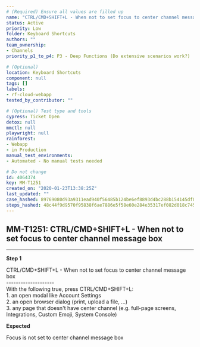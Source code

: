 ```yaml
---
# (Required) Ensure all values are filled up
name: "CTRL/CMD+SHIFT+L - When not to set focus to center channel message box"
status: Active
priority: Low
folder: Keyboard Shortcuts
authors: ""
team_ownership: 
- Channels
priority_p1_to_p4: P3 - Deep Functions (Do extensive scenarios work?)

# (Optional)
location: Keyboard Shortcuts
component: null
tags: []
labels: 
- rf-cloud-webapp
tested_by_contributor: ""

# (Optional) Test type and tools
cypress: Ticket Open
detox: null
mmctl: null
playwright: null
rainforest: 
- Webapp
- in Production
manual_test_environments:
- Automated - No manual tests needed

# Do not change
id: 4064374
key: MM-T1251
created_on: "2020-01-23T13:38:25Z"
last_updated: ""
case_hashed: 89769080d93a9311ead940f56485b124be6ef8893d4bc288b154145df8fea7a985adaa7ea34838b59d723cf3e9aad7af
steps_hashed: 48c44f9d9570f95838f6ae7886e5f58e60e284e35317ef082d018c7459ad67d21fc96ee2a953171ea9cf770b5e1133c1
---
```


<!-- (Auto-generated) Based on frontmatter's "key" and "name" -->

## MM-T1251: CTRL/CMD+SHIFT+L - When not to set focus to center channel message box

---

**Step 1**

CTRL/CMD+SHIFT+L - When not to set focus to center channel message box\
\--------------------\
With the following true, press CTRL/CMD+SHIFT+L:\
1\. an open modal like Account Settings\
2\. an open browser dialog (print, upload a file, ...)\
3\. any page that doesn't have center channel (e.g. full-page screens, Integrations, Custom Emoji, System Console)

**Expected**

Focus is not set to center channel message box
